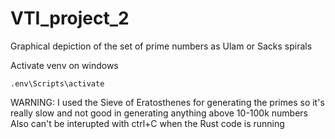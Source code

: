 # VTI_project_2
Graphical depiction of the set of prime numbers as Ulam or Sacks spirals

Activate venv on windows
```
.env\Scripts\activate
```

WARNING:
I used the Sieve of Eratosthenes for generating the primes so it's really slow and not good in generating anything above 10-100k numbers
Also can't be interupted with ctrl+C when the Rust code is running
